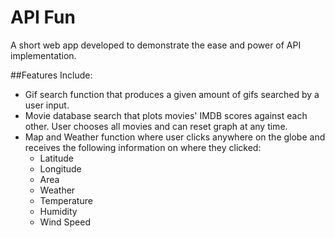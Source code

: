 # API Fun

A short web app developed to demonstrate the ease and power of API implementation.

##Features Include:
* Gif search function that produces a given amount of gifs searched by a user input.
* Movie database search that plots movies' IMDB scores against each other.  User chooses all movies and can reset graph at any time.
* Map and Weather function where user clicks anywhere on the globe and receives the following information on where they clicked:
  * Latitude
  * Longitude
  * Area
  * Weather
  * Temperature
  * Humidity
  * Wind Speed

